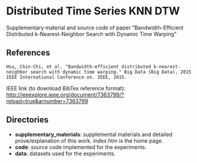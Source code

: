 # Distributed Time Series KNN DTW

Supplementary material and source code of paper "Bandwidth-Efficient Distributed k-Nearest-Neighbor Search with Dynamic Time Warping"

## References

```
Hsu, Chin-Chi, et al. "Bandwidth-efficient distributed k-nearest-neighbor search with dynamic time warping." Big Data (Big Data), 2015 IEEE International Conference on. IEEE, 2015.
```

IEEE link (to download BibTex reference format):
http://ieeexplore.ieee.org/document/7363799/?reload=true&arnumber=7363799

## Directories

* **supplementary_materials**: supplemental materials and detailed prove/explanation of this work. index.htm is the home page.
* **code**: source code implemented for the experiments.
* **data**: datasets used for the experiments.
